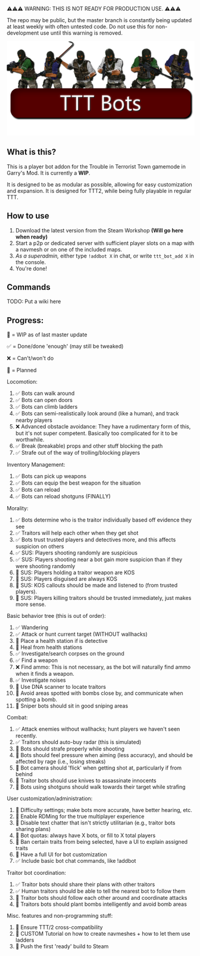 ⚠️⚠️⚠️ WARNING: THIS IS NOT READY FOR PRODUCTION USE. ⚠️⚠️⚠️

The repo may be public, but the master branch is constantly being updated at least weekly with often untested code. Do not use this for non-development use until this warning is removed.

![TTT Bots Header](tttbots-banner2.png)
## What is this?
This is a player bot addon for the Trouble in Terrorist Town gamemode in Garry's Mod. It is currently a **WIP**.

It is designed to be as modular as possible, allowing for easy customization and expansion. It is designed for TTT2, while being fully playable in regular TTT.

## How to use
1. Download the latest version from the Steam Workshop **(Will go here when ready)**
2. Start a p2p or dedicated server with sufficient player slots on a map with a navmesh or on one of the included maps.
3. *As a superadmin,* either type `!addbot X` in chat, or write `ttt_bot_add X` in the console.
4. You're done!

## Commands
TODO: Put a wiki here

## Progress:
🚧 = WIP as of last master update

✅ = Done/done 'enough' (may still be tweaked)

❌ = Can't/won't do

📃 = Planned

Locomotion:
1. ✅ Bots can walk around
2. ✅ Bots can open doors
3. ✅ Bots can climb ladders
4. ✅ Bots can semi-realistically look around (like a human), and track nearby players
5. ❌ Advanced obstacle avoidance: They have a rudimentary form of this, but it's not super competent. Basically too complicated for it to be worthwhile.
6. ✅ Break (breakable) props and other stuff blocking the path
7. ✅ Strafe out of the way of trolling/blocking players

Inventory Management:
1. ✅ Bots can pick up weapons
2. ✅ Bots can equip the best weapon for the situation
3. ✅ Bots can reload
4. ✅ Bots can reload shotguns (FINALLY)

Morality:
1. ✅ Bots determine who is the traitor individually based off evidence they see
2. ✅ Traitors will help each other when they get shot
3. ✅ Bots trust trusted players and detectives more, and this affects suspicion on others
4. ✅ SUS: Players shooting randomly are suspicious
5. ✅ SUS: Players shooting near a bot gain more suspicion than if they were shooting randomly
6. 📃 SUS: Players holding a traitor weapon are KOS
7. 📃 SUS: Players disguised are always KOS
8. 📃 SUS: KOS callouts should be made and listened to (from trusted players).
9. 📃 SUS: Players killing traitors should be trusted immediately, just makes more sense.

Basic behavior tree (this is out of order):
1. ✅ Wandering
2. ✅ Attack or hunt current target (WITHOUT wallhacks)
3. 📃 Place a health station if is detective
4. 📃 Heal from health stations
5. ✅ Investigate/search corpses on the ground
6. ✅ Find a weapon
7. ❌ Find ammo: This is not necessary, as the bot will naturally find ammo when it finds a weapon.
8. ✅ Investigate noises
9. 📃 Use DNA scanner to locate traitors
10. 📃 Avoid areas spotted with bombs close by, and communicate when spotting a bomb.
11. 📃 Sniper bots should sit in good sniping areas

Combat:
1. ✅ Attack enemies without wallhacks; hunt players we haven't seen recently.
2. ✅ Traitors should auto-buy radar (this is simulated)
3. 📃 Bots should strafe properly while shooting
4. 📃 Bots should feel pressure when aiming (less accuracy), and should be affected by rage (i.e., losing streaks)
5. 📃 Bot camera should 'flick' when getting shot at, particularly if from behind
6. 📃 Traitor bots should use knives to assassinate innocents
7. 📃 Bots using shotguns should walk towards their target while strafing

User customization/administration:
1. 📃 Difficulty settings; make bots more accurate, have better hearing, etc.
2. 📃 Enable RDMing for the true multiplayer experience
3. 📃 Disable text chatter that isn't strictly utilitarian (e.g., traitor bots sharing plans)
4. 📃 Bot quotas: always have X bots, or fill to X total players
5. 📃 Ban certain traits from being selected, have a UI to explain assigned traits
6. 📃 Have a full UI for bot customization
7. ✅ Include basic bot chat commands, like !addbot

Traitor bot coordination:
1. ✅ Traitor bots should share their plans with other traitors
2. ✅ Human traitors should be able to tell the nearest bot to follow them
3. 📃 Traitor bots should follow each other around and coordinate attacks
4. 📃 Traitors bots should plant bombs intelligently and avoid bomb areas

Misc. features and non-programming stuff:
1. 📃 Ensure TTT/2 cross-compatibility
2. 📃 CUSTOM Tutorial on how to create navmeshes + how to let them use ladders
3. 📃 Push the first 'ready' build to Steam